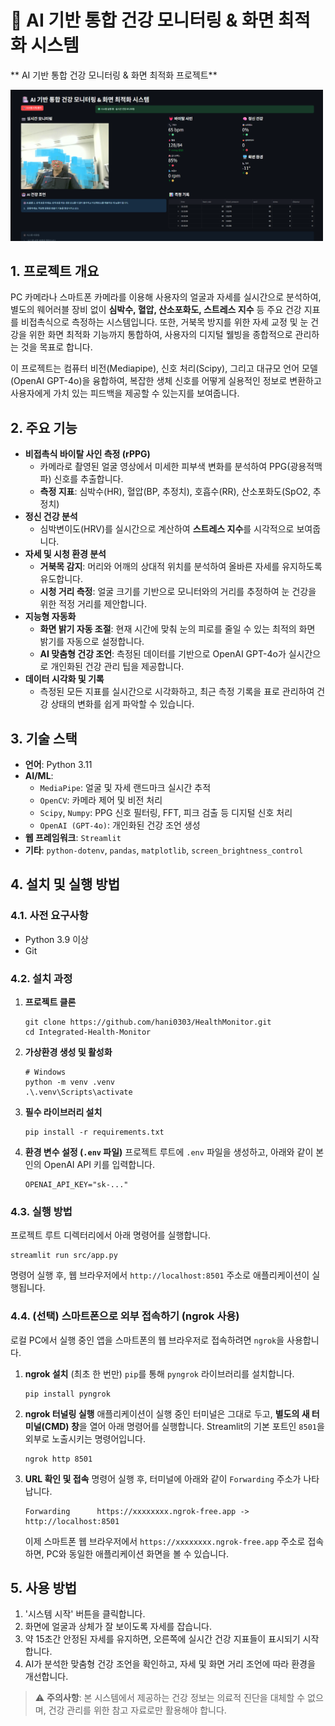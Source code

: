 # 🏥 AI 기반 통합 건강 모니터링 & 화면 최적화 시스템

** AI 기반 통합 건강 모니터링 & 화면 최적화 프로젝트**

<img src="https://github.com/hani0303/HealthMonitor/blob/main/assets/halth_img.png" width="500">

## 1. 프로젝트 개요

PC 카메라나 스마트폰 카메라를 이용해 사용자의 얼굴과 자세를 실시간으로 분석하여, 별도의 웨어러블 장비 없이 **심박수, 혈압, 산소포화도, 스트레스 지수** 등 주요 건강 지표를 비접촉식으로 측정하는 시스템입니다. 또한, 거북목 방지를 위한 자세 교정 및 눈 건강을 위한 화면 최적화 기능까지 통합하여, 사용자의 디지털 웰빙을 종합적으로 관리하는 것을 목표로 합니다.

이 프로젝트는 컴퓨터 비전(Mediapipe), 신호 처리(Scipy), 그리고 대규모 언어 모델(OpenAI GPT-4o)을 융합하여, 복잡한 생체 신호를 어떻게 실용적인 정보로 변환하고 사용자에게 가치 있는 피드백을 제공할 수 있는지를 보여줍니다.

## 2. 주요 기능

*   **비접촉식 바이탈 사인 측정 (rPPG)**
    *   카메라로 촬영된 얼굴 영상에서 미세한 피부색 변화를 분석하여 PPG(광용적맥파) 신호를 추출합니다.
    *   **측정 지표**: 심박수(HR), 혈압(BP, 추정치), 호흡수(RR), 산소포화도(SpO2, 추정치)
*   **정신 건강 분석**
    *   심박변이도(HRV)를 실시간으로 계산하여 **스트레스 지수**를 시각적으로 보여줍니다.
*   **자세 및 시청 환경 분석**
    *   **거북목 감지**: 머리와 어깨의 상대적 위치를 분석하여 올바른 자세를 유지하도록 유도합니다.
    *   **시청 거리 측정**: 얼굴 크기를 기반으로 모니터와의 거리를 추정하여 눈 건강을 위한 적정 거리를 제안합니다.
*   **지능형 자동화**
    *   **화면 밝기 자동 조절**: 현재 시간에 맞춰 눈의 피로를 줄일 수 있는 최적의 화면 밝기를 자동으로 설정합니다.
    *   **AI 맞춤형 건강 조언**: 측정된 데이터를 기반으로 OpenAI GPT-4o가 실시간으로 개인화된 건강 관리 팁을 제공합니다.
*   **데이터 시각화 및 기록**
    *   측정된 모든 지표를 실시간으로 시각화하고, 최근 측정 기록을 표로 관리하여 건강 상태의 변화를 쉽게 파악할 수 있습니다.

## 3. 기술 스택

*   **언어**: Python 3.11
*   **AI/ML**:
    *   `MediaPipe`: 얼굴 및 자세 랜드마크 실시간 추적
    *   `OpenCV`: 카메라 제어 및 비전 처리
    *   `Scipy`, `Numpy`: PPG 신호 필터링, FFT, 피크 검출 등 디지털 신호 처리
    *   `OpenAI (GPT-4o)`: 개인화된 건강 조언 생성
*   **웹 프레임워크**: `Streamlit`
*   **기타**: `python-dotenv`, `pandas`, `matplotlib`, `screen_brightness_control`

## 4. 설치 및 실행 방법

### 4.1. 사전 요구사항
*   Python 3.9 이상
*   Git

### 4.2. 설치 과정
1.  **프로젝트 클론**
    ```
    git clone https://github.com/hani0303/HealthMonitor.git
    cd Integrated-Health-Monitor
    ```
2.  **가상환경 생성 및 활성화**
    ```
    # Windows
    python -m venv .venv
    .\.venv\Scripts\activate
    ```
3.  **필수 라이브러리 설치**
    ```
    pip install -r requirements.txt
    ```
4.  **환경 변수 설정 (`.env` 파일)**
    프로젝트 루트에 `.env` 파일을 생성하고, 아래와 같이 본인의 OpenAI API 키를 입력합니다.
    ```
    OPENAI_API_KEY="sk-..."
    ```

### 4.3. 실행 방법
프로젝트 루트 디렉터리에서 아래 명령어를 실행합니다.
```
streamlit run src/app.py
```
명령어 실행 후, 웹 브라우저에서 `http://localhost:8501` 주소로 애플리케이션이 실행됩니다.

### 4.4. (선택) 스마트폰으로 외부 접속하기 (ngrok 사용)
로컬 PC에서 실행 중인 앱을 스마트폰의 웹 브라우저로 접속하려면 `ngrok`을 사용합니다.

1.  **ngrok 설치** (최초 한 번만)
    `pip`를 통해 `pyngrok` 라이브러리를 설치합니다.
    ```
    pip install pyngrok
    ```

2.  **ngrok 터널링 실행**
    애플리케이션이 실행 중인 터미널은 그대로 두고, **별도의 새 터미널(CMD) 창**을 열어 아래 명령어를 실행합니다. Streamlit의 기본 포트인 `8501`을 외부로 노출시키는 명령어입니다.
    ```
    ngrok http 8501
    ```

3.  **URL 확인 및 접속**
    명령어 실행 후, 터미널에 아래와 같이 `Forwarding` 주소가 나타납니다.
    ```
    Forwarding      https://xxxxxxxx.ngrok-free.app -> http://localhost:8501
    ```
    이제 스마트폰 웹 브라우저에서 `https://xxxxxxxx.ngrok-free.app` 주소로 접속하면, PC와 동일한 애플리케이션 화면을 볼 수 있습니다.

## 5. 사용 방법
1.  '시스템 시작' 버튼을 클릭합니다.
2.  화면에 얼굴과 상체가 잘 보이도록 자세를 잡습니다.
3.  약 15초간 안정된 자세를 유지하면, 오른쪽에 실시간 건강 지표들이 표시되기 시작합니다.
4.  AI가 분석한 맞춤형 건강 조언을 확인하고, 자세 및 화면 거리 조언에 따라 환경을 개선합니다.

> ⚠️ **주의사항**: 본 시스템에서 제공하는 건강 정보는 의료적 진단을 대체할 수 없으며, 건강 관리를 위한 참고 자료로만 활용해야 합니다.
```
